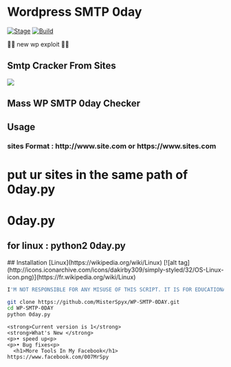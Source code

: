 <h1>Wordpress SMTP 0day </h1>
<p><a href="https://github.com/MisterSpyx/Smtp-Cracker-From-Sites/"></a>
<a href="https://github.com/MisterSpyx/Smtp-Cracker-From-Sites/r"><img src="https://img.shields.io/badge/Release-Stable-orange.svg" alt="Stage" data-canonical-src="https://img.shields.io/badge/Release-Stable-orange.svg" style="max-width:100%;"></a>
<a href="https://github.com/MisterSpyx/Smtp-Cracker-From-Sites/"><img src="https://img.shields.io/badge/Supported%20OS-Linux%2FWindows-brightgreengreen.svg" alt="Build" data-canonical-src="https://img.shields.io/badge/Supported%20OS-Linux%2FWindows-brightgreengreen.svg" style="max-width:100%;"></a></p>
<p> 🐱‍💻 new wp exploit 🐱‍💻  </p>

<h2>Smtp Cracker From Sites</h2>

<img src="https://i.ibb.co/Nj4Hr4v/1.pngpng" data-canonical-src="https://i.ibb.co/Nj4Hr4v/1.png" style="max-width:100%;">

<h2>Mass WP SMTP 0day Checker  </h2>
<h2>Usage</h2>
<h3>sites Format : http://www.site.com or https://www.sites.com</h3>
<h1>put ur sites in the same path of 0day.py</h1>
<h1>0day.py</h1>
<h2>for linux : python2 0day.py</h2>
## Installation [Linux](https://wikipedia.org/wiki/Linux) [![alt tag](http://icons.iconarchive.com/icons/dakirby309/simply-styled/32/OS-Linux-icon.png)](https://fr.wikipedia.org/wiki/Linux)

```bash
I'M NOT RESPONSIBLE FOR ANY MISUSE OF THIS SCRIPT. IT IS FOR EDUCATIONAL PURPOSES ONLY. NEVER HACK PEOPLE WITHOUT THEIR CONSENT. DO NOT USE THIS SCRIPT FOR Hacking
```

```bash
git clone https://github.com/MisterSpyx/WP-SMTP-0DAY.git
cd WP-SMTP-0DAY
python 0day.py
```


```
<strong>Current version is 1</strong>
<strong>What's New </strong>
<p>• speed up<p>
<p>• Bug fixes<p>
  <h1>More Tools In My Facebook</h1>
https://www.facebook.com/007MrSpy
